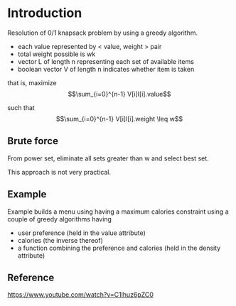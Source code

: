 # Introduction

Resolution of 0/1 knapsack problem by using a greedy algorithm.

- each value represented by < value, weight > pair
- total weight possible is wk
- vector L of length n representing each set of available items
- boolean vector V of length n indicates whether item is taken

that is, maximize $$\sum_{i=0}^{n-1} V[i]I[i].value$$

such that  $$\sum_{i=0}^{n-1} V[i]I[i].weight \leq w$$

## Brute force

From power set, eliminate all sets greater than w and select best set.

This approach is not very practical.

## Example

Example builds a menu using having a maximum calories constraint using a couple of greedy algorithms having

- user preference (held in the value attribute)
- calories (the inverse thereof)
- a function combining the preference and calories (held in the density attribute)

## Reference

https://www.youtube.com/watch?v=C1lhuz6pZC0
